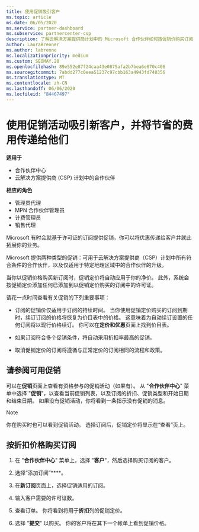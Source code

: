 ```yaml
---
title: 使用促销吸引客户
ms.topic: article
ms.date: 06/05/2020
ms.service: partner-dashboard
ms.subservice: partnercenter-csp
description: 了解云解决方案提供商计划中的 Microsoft 合作伙伴如何按促销价购买订阅，并向其客户节省费用。
author: LauraBrenner
ms.author: labrenne
ms.localizationpriority: medium
ms.custom: SEOMAY.20
ms.openlocfilehash: 89e552e87f24caa43e0875afa2b7bea6e870c406
ms.sourcegitcommit: 7abdd277c0eea51237c97cbb163a4943fd740356
ms.translationtype: MT
ms.contentlocale: zh-CN
ms.lasthandoff: 06/06/2020
ms.locfileid: "84467497"
---
```

# <a name="use-promotions-to-attract-new-customers-and-pass-the-savings-on-to-them"></a>使用促销活动吸引新客户，并将节省的费用传递给他们

**适用于**

- 合作伙伴中心
- 云解决方案提供商 (CSP) 计划中的合作伙伴

**相应的角色**

- 管理员代理
- MPN 合作伙伴管理员
- 计费管理员
- 销售代理

<!--[FWLink: https://go.microsoft.com/fwlink/?linkid=852469]-->

Microsoft 有时会就基于许可证的订阅提供促销，你可以将优惠传递给客户并就此拓展你的业务。 

Microsoft 提供两种类型的促销：可用于云解决方案提供商（CSP）计划中所有符合条件的合作伙伴，以及仅适用于特定地理区域中的合作伙伴的升级。

当你以促销价格购买新订阅时，促销定价将自动应用于你的净价。 此外，系统会按促销定价添加任何已添加到以促销定价购买的订阅中的许可证。 

请花一点时间查看有关促销的下列重要事项：

- 订阅的促销价仅适用于订阅的持续时间。 当你使用促销定价购买的订阅到期时，续订订阅的价格将恢复为价目表中的价格。 这意味着为自动续订设置的任何订阅将以现行价格续订。 你可以在**定价和优惠**页面上找到价目表。

- 如果订阅符合多个促销条件，将自动采用折扣率最高的促销。

- 取消促销定价的订阅将遵循与正常定价的订阅相同的流程和政策。

## <a name="see-available-promotions"></a>请参阅可用促销

可以在**促销**页面上查看有资格参与的促销活动（如果有）。 从 "**合作伙伴中心**" 菜单中选择 "**促销**"，以查看当前促销列表，以及订阅的折扣、促销类型和开始日期和结束日期。 如果没有促销活动，你将看到一条指示没有促销的消息。 

> [!NOTE]  
> 你在购买时也可以看到促销活动。 选择订阅后，促销定价将显示在“查看”页上。

## <a name="purchase-subscriptions-at-promotion-prices"></a>按折扣价格购买订阅

1. 在 "**合作伙伴中心**" 菜单上，选择 "**客户**"，然后选择购买订阅的客户。 

2. 选择“添加订阅”****。

3. 在**新订阅**页面上，选择促销适用的订阅。

4. 输入客户需要的许可证数。 

5. 查看订单。 你将看到将用于**折扣**列的促销定价。  

6. 选择 "**提交**" 以购买。 你的客户将在其下一个帐单上看到促销价格。  


